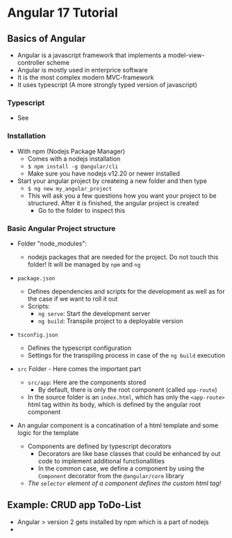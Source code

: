 # Angular 17 Tutorial

## Basics of Angular
+ Angular is a javascript framework that implements a model-view-controller scheme
+ Angular is mostly used in enterprice software
+ It is the most complex modern MVC-framework
+ It uses typescript (A more strongly typed version of javascript)

### Typescript
+ See [](https://github.com/jweber94/Tutorials/tree/master/typescript/intro_project)

### Installation
+ With npm (Nodejs Package Manager)
  - Comes with a nodejs installation
  - `$ npm install -g @angular/cli`
  - Make sure you have nodejs v12.20 or newer installed
+ Start your angular project by createing a new folder and then type
  - `$ ng new my_angular_project`
  - This will ask you a few questions how you want your project to be structured. After it is finished, the angular project is created
    * Go to the folder to inspect this
### Basic Angular Project structure
+ Folder "node_modules":
  - nodejs packages that are needed for the project. Do not touch this folder! It will be managed by `npm` and `ng`
+ `package.json`
  - Defines dependencies and scripts for the development as well as for the case if we want to roll it out
  - Scripts:
    * `ng serve`: Start the development server
    * `ng build`: Transpile project to a deployable version
+ `tsconfig.json`
  - Defines the typescript configuration
  - Settings for the transpiling process in case of the `ng build` execution
+ `src` Folder - Here comes the important part
  - `src/app`: Here are the components stored
    * By default, there is only the root component (called `app-route`)
  - In the source folder is an `index.html`, which has only the `<app-route>` html tag within its body, which is defined by the angular root  component 

+ An angular component is a concatination of a html template and some logic for the template
  - Components are defined by typescript decorators
    * Decorators are like base classes that could be enhanced by out code to implement additional functionallities
    * In the common case, we define a component by using the `Component` decorator from the `@angular/core` library
  - *The `selector` element of a component defines the custom html tag!*

## Example: CRUD app ToDo-List
+ Angular > version 2 gets installed by npm which is a part of nodejs
+  
